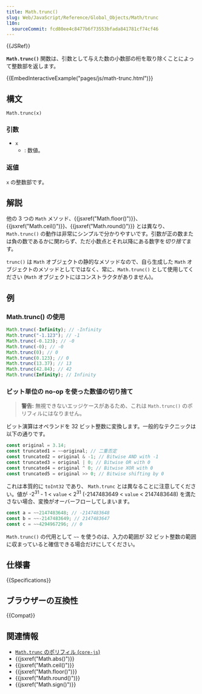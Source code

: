 ```yaml
---
title: Math.trunc()
slug: Web/JavaScript/Reference/Global_Objects/Math/trunc
l10n:
  sourceCommit: fcd80ee4c8477b6f73553bfada841781cf74cf46
---
```


{{JSRef}}

**`Math.trunc()`** 関数は、引数として与えた数の小数部の桁を取り除くことによって整数部を返します。

{{EmbedInteractiveExample("pages/js/math-trunc.html")}}

## 構文

```js-nolint
Math.trunc(x)
```

### 引数

- `x`
  - : 数値。

### 返値

`x` の整数部です。

## 解説

他の 3 つの `Math` メソッド、{{jsxref("Math.floor()")}}、{{jsxref("Math.ceil()")}}、{{jsxref("Math.round()")}} とは異なり、 `Math.trunc()` の動作は非常にシンプルで分かりやすいです。引数が正の数または負の数であるかに関わらず、ただ小数点とそれ以降にある数字を*切り捨て*ます。

`trunc()` は `Math` オブジェクトの静的なメソッドなので、自ら生成した `Math` オブジェクトのメソッドとしてではなく、常に、`Math.trunc()` として使用してください (`Math` オブジェクトにはコンストラクタがありません)。

## 例

### Math.trunc() の使用

```js
Math.trunc(-Infinity); // -Infinity
Math.trunc("-1.123"); // -1
Math.trunc(-0.123); // -0
Math.trunc(-0); // -0
Math.trunc(0); // 0
Math.trunc(0.123); // 0
Math.trunc(13.37); // 13
Math.trunc(42.84); // 42
Math.trunc(Infinity); // Infinity
```

### ビット単位の no-op を使った数値の切り捨て

> **警告:** 無視できないエッジケースがあるため、これは `Math.trunc()` のポリフィルにはなりません。

ビット演算はオペランドを 32 ビット整数に変換します。一般的なテクニックは以下の通りです。

```js
const original = 3.14;
const truncated1 = ~~original; // 二重否定
const truncated2 = original & -1; // Bitwise AND with -1
const truncated3 = original | 0; // Bitwise OR with 0
const truncated4 = original ^ 0; // Bitwise XOR with 0
const truncated5 = original >> 0; // Bitwise shifting by 0
```

これは本質的に `toInt32` であり、 `Math.trunc` とは異なることに注意してください。値が -2<sup>31</sup> - 1 < `value` < 2<sup>31</sup> (-2147483649 < `value` < 2147483648) を満たさない場合、変換がオーバーフローしてしまいます。

```js
const a = ~~2147483648; // -2147483648
const b = ~~-2147483649; // 2147483647
const c = ~~4294967296; // 0
```

`Math.trunc()` の代用として `~~` を使うのは、入力の範囲が 32 ビット整数の範囲に収まっていると確信できる場合だけにしてください。

## 仕様書

{{Specifications}}

## ブラウザーの互換性

{{Compat}}

## 関連情報

- [`Math.trunc` のポリフィル (`core-js`)](https://github.com/zloirock/core-js#ecmascript-math)
- {{jsxref("Math.abs()")}}
- {{jsxref("Math.ceil()")}}
- {{jsxref("Math.floor()")}}
- {{jsxref("Math.round()")}}
- {{jsxref("Math.sign()")}}
